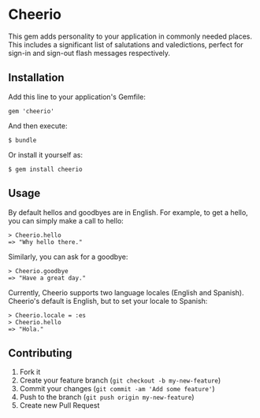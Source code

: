 # Cheerio

This gem adds personality to your application in commonly needed places. This includes a significant list of salutations and valedictions, perfect for sign-in and sign-out flash messages respectively.

## Installation

Add this line to your application's Gemfile:

    gem 'cheerio'

And then execute:

    $ bundle

Or install it yourself as:

    $ gem install cheerio

## Usage

By default hellos and goodbyes are in English. For example, to get a hello, you can simply make a call to hello:

    > Cheerio.hello
    => "Why hello there." 
    
Similarly, you can ask for a goodbye:

    > Cheerio.goodbye
    => "Have a great day."
    
Currently, Cheerio supports two language locales (English and Spanish). Cheerio's default is English, but to set your locale to Spanish:

    > Cheerio.locale = :es
    > Cheerio.hello
    => "Hola."

## Contributing

1. Fork it
2. Create your feature branch (`git checkout -b my-new-feature`)
3. Commit your changes (`git commit -am 'Add some feature'`)
4. Push to the branch (`git push origin my-new-feature`)
5. Create new Pull Request
